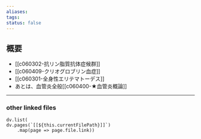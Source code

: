 ```yaml
---
aliases: 
tags: 
status: false
---
```

## 概要
- [[c060302-抗リン脂質抗体症候群]]
- [[c060409-クリオグロブリン血症]]
- [[c060301-全身性エリテマトーデス]]
- あとは、血管炎全般[[c060400-★血管炎概論]]
---
### other linked files
```dataviewjs
dv.list(
dv.pages(`[[${this.currentFilePath}]]`)
	.map(page => page.file.link))
```
